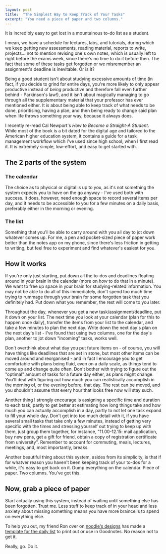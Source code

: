 ```yaml
---
layout: post
title:  "The Simplest Way to Keep Track of Your Tasks"
excerpt: "You need a piece of paper and two columns."
---
```

It is incredibly easy to get lost in a mountainous to-do list as a student.

I mean, we have a schedule for lectures, labs, and tutorials, during which we keep getting new assessments, reading material, reports to write, projects... not to mention revising one's own notes, which is usually left to right before the exams week, since there's no time to do it before then. The fact that some of these tasks get forgotten or we misremember an assignment's deadline is inevitable. Or is it?

Being a good student isn't about studying excessive amounts of time (in fact, if you decide to grind for entire days, you're more likely to only appear productive instead of _being_ productive and therefore fall even further behind - Parkinson's law!), and it isn't about magically managing to go through all the supplementary material that your professor has ever mentioned either. It is about being able to keep track of what needs to be done, prioritising, having a plan, and then being ready to change said plan when life throws something your way, because it always does.

I recently re-read Cal Newport's _How to Become a Straight-A Student_. While most of the book is a bit dated for the digital age and tailored to the American higher education system, it contains a guide for a task management workflow which I've used since high school, when I first read it. It is extremely simple, low-effort, and easy to get started with.

## The 2 parts of the system

### The calendar

The choice as to physical or digital is up to you, as it's not something the system expects you to have on the go anyway - I've used both with success. It does, however, need enough space to record several items per day, and it needs to be accessible to you for a few minutes on a daily basis, preferably either in the morning or evening.

### The list

Something that you'll be able to carry around with you all day to jot down whatever comes up. For me, a pen and pocket-sized piece of paper work better than the notes app on my phone, since there's less friction in getting to writing, but feel free to experiment and find whatever's easiest for you.

## How it works

If you're only just starting, put down all the to-dos and deadlines floating around in your brain in the calendar (more on _how_ to do that in a minute). We want to free up space in your brain for studying-related information. You may not be able to do all of this immediately, don't spend too much time trying to rummage through your brain for some forgotten task that you definitely had. Put down what you remember, the rest will come to you later.

Throughout the day, whenever you get a new task/assignment/deadline, put it down on your list. The next time you look at your calendar (plan for this to happen once daily), transfer the items from your list to the calendar, and take a few minutes to plan the next day. Write down the next day's plan on the next day's list - I've found that using two columns, one for the day's plan, another to jot down "incoming" tasks, works well.

Don't overthink about what day you put future items on - of course, you will have things like deadlines that are set in stone, but most other items can be moved around and reorganised - and in fact I encourage you to get comfortable with plans being fluid, even on a daily scale, as things tend to come up and change quite often. Don't bother with trying to figure out the "optimal" amount of tasks for a future day either, as plans might change. You'll deal with figuring out how much you can realistically accomplish in the morning of, or the evening before, that day. The rest can be moved, and you shouldn't assume that every hour that looks free now will stay such.

Another thing I strongly encourage is assigning a specific time and duration to each task, partly to get better at estimating how long things take and how much you can actually accomplish in a day, partly to not let one task expand to fill your whole day. Don't get into too much detail with it, if you have several small tasks that take only a few minutes, instead of getting very specific with the times and stressing yourself out trying to keep up with them, just group them together, for instance, "11.00-12.15: mail application, buy new pens, get a gift for friend, obtain a copy of registration certificate from university". Remember to account for commuting, meals, lectures, meetings, and, most importantly, breaks.

Another beautiful thing about this system, asides from its simplicity, is that if for whatver reason you haven't been keeping track of your to-dos for a while, it's easy to get back on it. Dump everything on the calendar. Piece of paper. Two columns. You've got this.

## Now, grab a piece of paper

Start actually using this system, instead of waiting until something else has been forgotten. Trust me. Less stuff to keep track of in your head and less anxiety about missing something means you have more braincells to spend on everything else.

To help you out, my friend Ron over on [noodle's designs](https://noodlesdesigns.gumroad.com/) has made a [template for the daily list](https://noodlesdesigns.gumroad.com/l/daily-planner) to print out or use in Goodnotes. No reason not to get it.

Really, go. Do it.